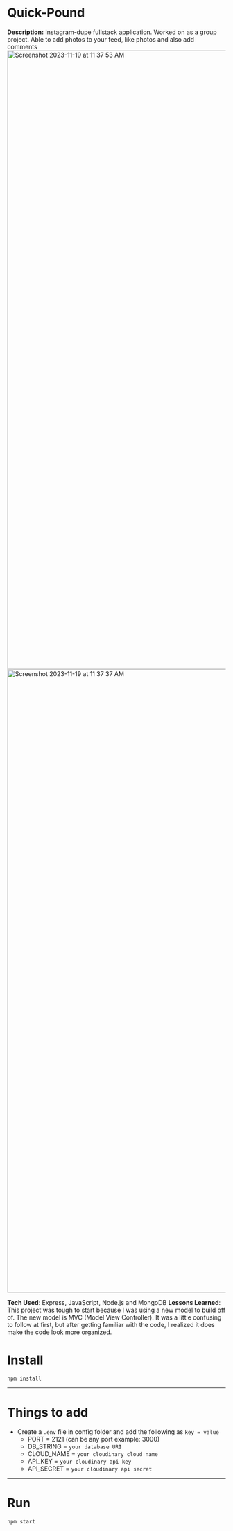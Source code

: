 <h1>Quick-Pound</h1>
<b>Description:</b> Instagram-dupe fullstack application. Worked on as a group project. Able to add photos to your feed, like photos and also add comments
<img width="1428" alt="Screenshot 2023-11-19 at 11 37 53 AM" src="https://github.com/briannawillis195/quick-pound/assets/143905399/2e350bdb-bf2e-49d0-8f2a-3dad484423b1">

<img width="1439" alt="Screenshot 2023-11-19 at 11 37 37 AM" src="https://github.com/briannawillis195/quick-pound/assets/143905399/3b727e01-4906-4175-bebe-8c5cbd17fe62">

<b>Tech Used</b>: Express, JavaScript, Node.js and MongoDB</b>
<b>Lessons Learned</b>: This project was tough to start because I was using a new model to build off of. The new model is MVC (Model View Controller). It was a little confusing to follow at first, but after getting familiar with the code, I realized it does make the code look more organized.



# Install

`npm install`

---

# Things to add

- Create a `.env` file in config folder and add the following as `key = value`
  - PORT = 2121 (can be any port example: 3000)
  - DB_STRING = `your database URI`
  - CLOUD_NAME = `your cloudinary cloud name`
  - API_KEY = `your cloudinary api key`
  - API_SECRET = `your cloudinary api secret`

---

# Run

`npm start`
